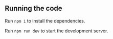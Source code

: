 
 

  ## Running the code

  Run `npm i` to install the dependencies.

  Run `npm run dev` to start the development server.
  